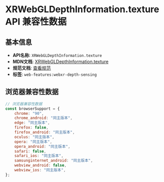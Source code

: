 # XRWebGLDepthInformation.texture API 兼容性数据

## 基本信息

- **API名称**: `XRWebGLDepthInformation.texture`
- **MDN文档**: [XRWebGLDepthInformation.texture](https://developer.mozilla.org/docs/Web/API/XRWebGLDepthInformation/texture)
- **规范文档**: [查看规范](https://immersive-web.github.io/depth-sensing/#dom-xrwebgldepthinformation-texture)
- **标签**: `web-features:webxr-depth-sensing`

## 浏览器兼容性数据

```javascript
// 浏览器兼容性数据
const browserSupport = {
    chrome: "90",
    chrome_android: "同主版本",
    edge: "同主版本",
    firefox: false,
    firefox_android: "同主版本",
    oculus: "同主版本",
    opera: "同主版本",
    opera_android: "同主版本",
    safari: false,
    safari_ios: "同主版本",
    samsunginternet_android: "同主版本",
    webview_android: false,
    webview_ios: "同主版本",
};

```


